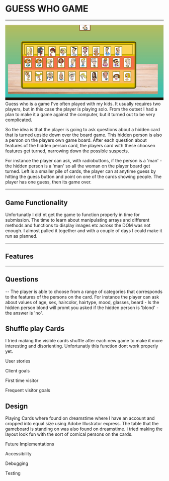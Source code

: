 # GUESS WHO GAME
---
![Guess who game](assets/images/graphics/GUESSWHO2.jpg)
Guess who is a game I've often played with my kids.
It usually requires two players, but in this case the player
is playing solo. From the outset I had a plan to make it a game
against the computer, but it turned out to be very complicated.

So the idea is that the player is going to ask questions about a hidden card
that is turned upside down over the board game. This hidden person is also 
a person on the players own game board. After each question about features
of the hidden person card, the players card with these choosen features get turned,
narrowing down the possible suspects.

For instance the player can ask, with radiobuttons, if the person is a 'man' - the hidden
person is a 'man' so all the woman on the player board get turned. Left is a smaller
pile of cards, the player can at anytime guess by hitting the guess button and point on 
one of the cards showing people. The player has one guess, then its game over.

---
## Game Functionality 

Unfortunatly I did´nt get the game to function properly in time for submission.
The time to learn about manipulating arrays and different methods and functions to display
images etc across the DOM was not enough. I almost pulled it together and with a couple of days
I could make it run as planned.

---

## Features
---
## Questions
--
The player is able to choose from a range of categories that corresponds to the features of the persons on the card.
For instance the player can ask about values of age, sex, haircolor, hairtype, mood, glasses, beard - Is the hidden person
blond will promt you asked if the hidden person is 'blond' - the answer is 'no'.

## Shuffle play Cards
I tried making the visible cards shuffle after each new game to make it more interesting and disorienting. Unfortunatly this function
dont work properly yet. 


User stories

Client goals

First time visitor

Frequent visitor goals

Design
---
Playing Cards where found on dreamstime where I have an account and cropped into equal size using Adobe Illustrator express.
The table that the gameboard is standing on was also found on dreamstime. i tried making the layout look fun with the sort of comical
persons on the cards. 

Future Implementations

Accessibility

Debugging

Testing
